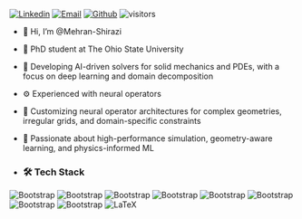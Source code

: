 [![Linkedin](https://img.shields.io/badge/-LinkedIn-blue?style=flat&logo=Linkedin&logoColor=white)](https://www.linkedin.com/in/mehran-shirazi/)
[![Email](https://img.shields.io/badge/Email-shirazi.12%40osu.edu-blue?style=flat&logo=maildotru&logoColor=white)](mailto:shirazi.12@osu.edu)
[![Github](https://img.shields.io/github/followers/hejazizo?label=Follow&style=social)](https://github.com/Mehran-Shirazi)
![visitors](https://visitor-badge.laobi.icu/badge?page_id=Mehran-Shirazi)

- 👋 Hi, I’m @Mehran-Shirazi
- 🔬 PhD student at The Ohio State University
- 🧠 Developing AI-driven solvers for solid mechanics and PDEs, with a focus on deep learning and domain decomposition
- ⚙️ Experienced with neural operators
- 🔧 Customizing neural operator architectures for complex geometries, irregular grids, and domain-specific constraints
- 🌱 Passionate about high-performance simulation, geometry-aware learning, and physics-informed ML

- ### 🛠 Tech Stack

![Bootstrap](https://img.shields.io/badge/-Python-05122A?style=flat-square&logo=Python&color=353535) ![Bootstrap](https://img.shields.io/badge/-PyTorch-05122A?style=flat-square&logo=PyTorch&color=353535) ![Bootstrap](https://img.shields.io/badge/-TensorFlow-05122A?style=flat-square&logo=TensorFlow&color=353535) ![Bootstrap](https://img.shields.io/badge/-Scikit%20Learn-05122A?style=flat-square&logo=Scikit-Learn&color=353535) ![Bootstrap](https://img.shields.io/badge/-Pandas-05122A?style=flat-square&logo=Pandas&color=353535) ![Bootstrap](https://img.shields.io/badge/-Numpy-05122A?style=flat-square&logo=Numpy&color=353535) ![Bootstrap](https://img.shields.io/badge/-Matplotlib-05122A?style=flat-square&logo=Matplotlib&color=353535) ![Bootstrap](https://img.shields.io/badge/-Visual%20Studio%20Code-05122A?style=flat-square&logo=Visual-Studio-Code&color=353535) ![LaTeX](https://img.shields.io/badge/-LaTeX-05122A?style=flat-square&logo=LaTeX&color=353535)



<!-- 🚀
<p align="center">
  <img src="https://github-readme-stats.vercel.app/api?username=Mehran-Shirazi&show_icons=true&count_private=true&theme=default&hide_border=true&hide=issues,contribs&include_all_commits=true">
</p>
-->

<!--
<br>
<p align="center">
<img align="center" src="https://github-readme-stats.vercel.app/api/top-langs/?username=Shreya549&layout=compact&theme=github_dark" alt="My Github Stats">
</p>
--->

<!---
Mehran-Shirazi/Mehran-Shirazi is a ✨ special ✨ repository because its `README.md` (this file) appears on your GitHub profile.
You can click the Preview link to take a look at your changes.
--->
